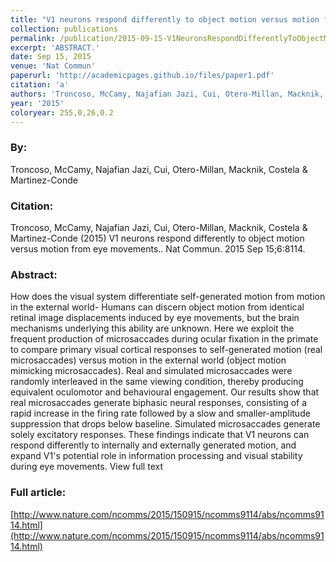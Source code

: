 ```yaml
---
title: "V1 neurons respond differently to object motion versus motion from eye movements."
collection: publications
permalink: /publication/2015-09-15-V1NeuronsRespondDifferentlyToObjectMotionVersusMotionFromEyeMov
excerpt: 'ABSTRACT.'
date: Sep 15, 2015
venue: 'Nat Commun'
paperurl: 'http://academicpages.github.io/files/paper1.pdf'
citation: 'a'
authors: 'Troncoso, McCamy, Najafian Jazi, Cui, Otero-Millan, Macknik, Costela & Martinez-Conde'
year: '2015'
coloryear: 255,0,26,0.2
---
```


### By: 
Troncoso, McCamy, Najafian Jazi, Cui, Otero-Millan, Macknik, Costela & Martinez-Conde

### Citation: 
Troncoso, McCamy, Najafian Jazi, Cui, Otero-Millan, Macknik, Costela & Martinez-Conde (2015) V1 neurons respond differently to object motion versus motion from eye movements.. Nat Commun. 2015 Sep 15;6:8114. 

### Abstract: 
How does the visual system differentiate self-generated motion from motion in the external world- Humans can discern object motion from identical retinal image displacements induced by eye movements, but the brain mechanisms underlying this ability are unknown. Here we exploit the frequent production of microsaccades during ocular fixation in the primate to compare primary visual cortical responses to self-generated motion (real microsaccades) versus motion in the external world (object motion mimicking microsaccades). Real and simulated microsaccades were randomly interleaved in the same viewing condition, thereby producing equivalent oculomotor and behavioural engagement. Our results show that real microsaccades generate biphasic neural responses, consisting of a rapid increase in the firing rate followed by a slow and smaller-amplitude suppression that drops below baseline. Simulated microsaccades generate solely excitatory responses. These findings indicate that V1 neurons can respond differently to internally and externally generated motion, and expand V1's potential role in information processing and visual stability during eye movements.
View full text

### Full article: 
[http://www.nature.com/ncomms/2015/150915/ncomms9114/abs/ncomms9114.html](http://www.nature.com/ncomms/2015/150915/ncomms9114/abs/ncomms9114.html)
